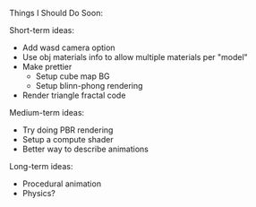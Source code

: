 Things I Should Do Soon:

Short-term ideas:
- Add wasd camera option
- Use obj materials info to allow multiple materials per "model"
- Make prettier
  - Setup cube map BG
  - Setup blinn-phong rendering
- Render triangle fractal code

Medium-term ideas: 
- Try doing PBR rendering
- Setup a compute shader
- Better way to describe animations

Long-term ideas:
- Procedural animation
- Physics?
